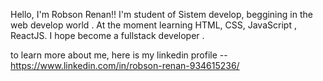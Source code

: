 Hello, I'm Robson Renan!!
I'm student of  Sistem develop, beggining  in the  web develop world .  At the moment learning HTML, CSS, JavaScript , ReactJS.
I hope become  a fullstack developer .

to learn more about me, here is my linkedin profile -- https://www.linkedin.com/in/robson-renan-934615236/
